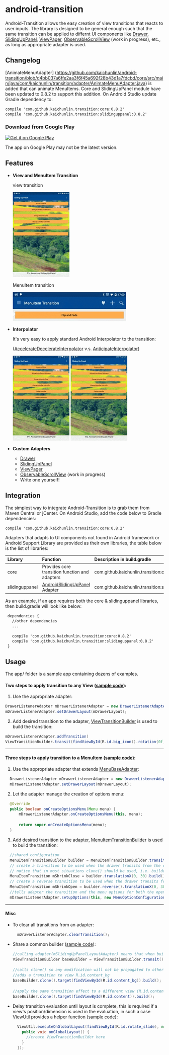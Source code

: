 # android-transition

Android-Transition allows the easy creation of view transitions that reacts to user inputs. The library is designed to be general enough such that the same transition can be applied to
differnt UI components like [Drawer](https://developer.android.com/reference/android/support/v4/widget/DrawerLayout.html), [SlidingUpPanel](https://github.com/umano/AndroidSlidingUpPanel), [ViewPager](https://developer.android.com/reference/android/support/v4/view/ViewPager.html), [ObservableScrollView](https://github.com/ksoichiro/Android-ObservableScrollView) (work in progress), etc., as long as appropriate adapter is used.

## Changelog

[AnimateMenuAdapter]
(https://github.com/kaichunlin/android-transition/blob/d4bb037a6ffe2aa3f6f45a692f28b43d1a7fdcbd/core/src/main/java/com/kaichunlin/transition/adapter/AnimateMenuAdapter.java) is added that can animate MenuItems. Core and SlidingUpPanel module have been updated to 0.8.2 to support this addition. On Android Studio update Gradle dependency to:

    compile 'com.github.kaichunlin.transition:core:0.8.2'
    compile 'com.github.kaichunlin.transition:slidinguppanel:0.8.2'


### Download from Google Play

[![Get it on Google Play](https://developer.android.com/images/brand/en_generic_rgb_wo_45.png)](https://play.google.com/store/apps/details?id=kaichunlin.transition.app)

The app on Google Play may not be the latest version.

Features
--------
+ **View and MenuItem Transition**

  view transition
  
  ![](/github/slideup_default.gif) 
  
  MenuItem transition

  ![](/github/menu_shrink_and_fade.gif) 


+ **Interpolator**

  It's very easy to apply standard Android Interpolator to the transition:

  ([AccelerateDecelerateInterpolator](http://developer.android.com/reference/android/view/animation/AccelerateDecelerateInterpolator.html) v.s. [AnticipateInterpolator](http://developer.android.com/reference/android/view/animation/AnticipateInterpolator.html))

  ![](/github/slideup_default.gif)
  ![](/github/slideup_anticipate.gif)


+ **Custom Adapters**
  * [Drawer](https://developer.android.com/reference/android/support/v4/widget/DrawerLayout.html)
  * [SlidingUpPanel](https://github.com/umano/AndroidSlidingUpPanel)
  * [ViewPager](https://developer.android.com/reference/android/support/v4/view/ViewPager.html)
  * [ObservableScrollView](https://github.com/ksoichiro/Android-ObservableScrollView) (work in progress)
  * Write one yourself!

Integration
--------
The simplest way to integrate Android-Transition is to grab them from Maven Central or jCenter. On Android Studio, add the code below to Gradle dependencies:

    compile 'com.github.kaichunlin.transition:core:0.8.2'

Adapters that adapts to UI components not found in Android framework or Android Support Library are provided as their own libraries, the table below is the list of libraries:

| Library       | Function           | Description in build.gradle  |
|:-------------|:-------------|:-----|
| core | Provides core transition function and adapters | com.github.kaichunlin.transition:core:0.8.2 |
| slidinguppanel | [AndroidSlidingUpPanel](https://github.com/umano/AndroidSlidingUpPanel) Adapter | com.github.kaichunlin.transition:slidinguppanel:0.8.2|

As an example, if an app requires both the core & slidinguppanel libraries, then build.gradle will look like below:

     dependencies {
       //other dependencies
       ...

       compile 'com.github.kaichunlin.transition:core:0.8.2'
       compile 'com.github.kaichunlin.transition:slidinguppanel:0.8.2'
     }

Usage
--------
The app/ folder is a sample app containing dozens of examples.


#### Two steps to apply transition to any View ([sample code](https://github.com/kaichunlin/android-transition/blob/master/app/src/main/java/com/kaichunlin/transition/app/DrawerViewActivity.java)):

  1. Use the appropriate adapter:
  
  ```java
  DrawerListenerAdapter mDrawerListenerAdapter = new DrawerListenerAdapter(mDrawerToggle, R.id.drawerList);
  mDrawerListenerAdapter.setDrawerLayout(mDrawerLayout);
  ```
  2. Add desired transition to the adapter, [ViewTransitionBuilder](https://github.com/kaichunlin/android-transition/blob/master/transition/src/main/java/com/kaichunlin/transition/ViewTransitionBuilder.java) is used to build the transition:
  
  ```java
  mDrawerListenerAdapter.addTransition(
  ViewTransitionBuilder.transit(findViewById(R.id.big_icon)).rotation(0f, 360f).scaleX(1f, 0.2f).scaleY(1f, 0f).translationX(200f));
  ```

---
  
#### Three steps to apply transition to a MenuItem ([sample code](https://github.com/kaichunlin/android-transition/blob/master/app/src/main/java/com/kaichunlin/transition/app/DrawerMenuItemActivity.java)):

1. Use the appropriate adapter that extends [MenuBaseAdapter](https://github.com/kaichunlin/android-transition/blob/master/transition/src/main/java/com/kaichunlin/transition/adapter/MenuBaseAdapter.java):

  ```java
    DrawerListenerAdapter mDrawerListenerAdapter = new DrawerListenerAdapter(mDrawerToggle, R.id.drawerList);
    mDrawerListenerAdapter.setDrawerLayout(mDrawerLayout);
  ```
2. Let the adapter manage the creation of options menu:

  ```java
    @Override
    public boolean onCreateOptionsMenu(Menu menu) {
        mDrawerListenerAdapter.onCreateOptionsMenu(this, menu);

        return super.onCreateOptionsMenu(menu);
    }
  ```
3. Add desired transition to the adapter, [MenuItemTransitionBuilder](https://github.com/kaichunlin/android-transition/blob/master/transition/src/main/java/com/kaichunlin/transition/MenuItemTransitionBuilder.java) is used to build the transition:

  ```java
    //shared configuration
    MenuItemTransitionBuilder builder = MenuItemTransitionBuilder.transit(toolbar).alpha(1f, 0.5f).scale(1f, 0f).cascade(0.3f).visibleOnStartAnimation(true).invalidateOptionOnStopTransition(this, true);
    // create a transition to be used when the drawer transits from the closed state to the opened state 
    // notice that in most situations clone() should be used, i.e. builder.clone(), to prevent builder picking up effects that should only apply to a single transition 
    MenuItemTransition mShrinkClose = builder.translationX(0, 30).build();
    // create a reverse transition to be used when the drawer transits from the opened state to the closed state 
    MenuItemTransition mShrinkOpen = builder.reverse().translationX(0, 30).build();
    //tells adapter the transition and the menu options for both the opened and closed states
    mDrawerListenerAdapter.setupOptions(this, new MenuOptionConfiguration(mShrinkOpen, R.menu.drawer), new MenuOptionConfiguration(mShrinkClose, R.menu.main));
  ```

---

#### Misc
+ To clear all transitions from an adapter:

  ```java
    mDrawerListenerAdapter.clearTransition();
  ```

+ Share a common builder ([sample code](https://github.com/kaichunlin/android-transition/blob/master/app/src/main/java/com/kaichunlin/transition/app/SlidingUpPanelActivity.java)):

  ```java
  //calling adapter(mSlidingUpPanelLayoutAdapter) means that when builder.build() is called, the resultant transition will automatically be added to mSlidingUpPanelLayoutAdapter
  ViewTransitionBuilder baseBuilder = ViewTransitionBuilder.transit().interpolator(mInterpolator).adapter(mSlidingUpPanelLayoutAdapter).rotationX(42f).scale(0.8f).translationYAsFractionOfHeight(-0.5f);
  
  //calls clone() so any modification will not be propagated to other transitions build from the same builder
  //adds a transition to view R.id.content_bg
  baseBuilder.clone().target(findViewById(R.id.content_bg)).build();
  
  //apply the same transition effect to a different view (R.id.content)
  baseBuilder.clone().target(findViewById(R.id.content)).build();
  ```

+ Delay transition evaluation until layout is complete, this is required if a view's position/dimension is used in the evaluation, in such a case [ViewUtil](https://github.com/kaichunlin/android-transition/blob/master/transition/src/main/java/com/kaichunlin/transition/util/ViewUtil.java) provides a helper function ([sample code](https://github.com/kaichunlin/android-transition/blob/master/app/src/main/java/com/kaichunlin/transition/app/SlidingUpPanelActivity.java)):

  ```java
    ViewUtil.executeOnGlobalLayout(findViewById(R.id.rotate_slide), new ViewTreeObserver.OnGlobalLayoutListener() {
      public void onGlobalLayout() {
        //create ViewTransitionBuilder here
      }
    });
  ```
  
